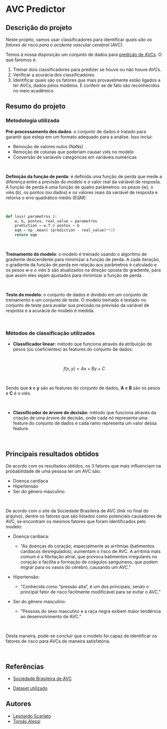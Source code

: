 # AVC Predictor

## Descrição do projeto
Neste projeto, vamos usar classificadores para identificar *quais são os fatores de risco para o acidente vascular cerebral (AVC)*.

Temos à nossa disposição um conjunto de dados para [predição de AVCs](https://www.kaggle.com/datasets/fedesoriano/stroke-prediction-dataset). O que faremos é:

1. Treinar dois classificadores para predizer se houve ou não houve AVCs.
2. Verificar a acurácia dos classificadores.
3. Identificar quais são os fatores que mais provavelmente estão ligados a ter AVCs, dados pelos modelos. E conferir se de fato são reconhecidos no meio acadêmico.


## Resumo do projeto

### Metodologia utilizada

**Pré-processamento dos dados**: o conjunto de dados é tratado para garantir que esteja em um formato adequado para a análise. Isso inclui:

- Remoção de valores nulos (NaNs)
- Remoção de colunas que poderiam causar viés no modelo
- Conversão de variáveis categóricas em variáveis numéricas

<br>

**Definição da função de perda**: é definida uma função de perda que mede a diferença entre a previsão do modelo e o valor real da variável de resposta. A função de perda é uma função de quatro parâmetros: os pesos (w), o viés (b), os pontos (ou dados) e os valores reais da variável de resposta e retorna o erro quadrático médio (EQM).

<br>

```python
def loss( parametros ):
    w, b, pontos, real_value = parametros
    prediction = w.T @ pontos + b
    eqm = np_.mean( (prediction - real_value)**2)
    return eqm
```

<br>

**Treinamento do modelo**: o modelo é treinado usando o algoritmo de gradiente descendente para minimizar a função de perda. A cada iteração, o gradiente da função de perda em relação aos parâmetros é calculado e os pesos w e o viés b são atualizados na direção oposta do gradiente, para que assim eles sejam ajustados para minimizar a função de perda.

<br>

**Teste do modelo**: o conjunto de dados é dividido em um conjunto de treinamento e um conjunto de teste. O modelo treinado é testado no conjunto de teste para avaliar sua precisão na previsão da variável de resposta e a acurácia do modelo é medida.

<br>

### Métodos de classificação utilizados

- **Classificador linear:** método que funciona através da atribuição de pesos (ou coeficientes) às features do conjunto de dados:

<br>

$$
f(x,y) = Ax + By + C
$$

<br>

Sendo que **x** e **y** são as features do conjunto de dados, **A** e **B** são os pesos e **C** é o viés.

<br>

- **Classificador de árvore de decisão:** método que funciona através da criação de uma árvore de decisão, onde cada nó representa uma feature do conjunto de dados e cada ramo representa um valor dessa feature.

<br>

## Principais resultados obtidos

De acordo com os resultados obtidos, os 3 fatores que mais influenciam na probabilidade de uma pessoa ter um AVC são:

- Doença cardíaca
- Hipertensão
- Ser do gênero masculino

<br>

De acordo com o site da Sociedade Brasileira de AVC (link no final do arquivo), dentre os fatores que são listados como potenciais causadores de AVC, se encontram os mesmos fatores que foram identificados pelo modelo:

- Doença cardíaca:

    - "As doenças do coração, especialmente as arritmias (batimentos cardíacos desregulados), aumentam o risco de AVC. A arritmia mais comum é a fibrilação atrial, que provoca batimentos irregulares no coração e facilita a formação de coágulos sanguíneos, que podem migrar para os vasos do cérebro, causando um AVC."

- Hipertensão:

    - "Conhecida como “pressão alta”, é um dos principais, senão o principal fator de risco facilmente modificável para se evitar o AVC."

- Ser do gênero masculino:

    - "Pessoas do sexo masculino e a raça negra exibem maior tendência ao desenvolvimento de AVC."


<br>

Desta maneira, pode-se concluir que o modelo foi capaz de identificar os fatores de risco para AVCs de maneira satisfatória.

<br>

## Referências

- [Sociedade Brasileira de AVC](https://avc.org.br/pacientes/fatores-de-risco-para-o-avc/)

- [Dataset utilizado](https://www.kaggle.com/datasets/fedesoriano/stroke-prediction-dataset)

## Autores

- [Leonardo Scarlato](https://github.com/leoscarlato)
- [Tomás Alessi](https://github.com/alessitomas)